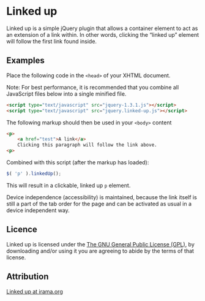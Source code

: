 # Linked up


Linked up is a simple jQuery plugin that allows a container element to act as an extension of a link within. In other words, clicking the “linked up” element will follow the first link found inside.

## Examples
Place the following code in the `<head>` of your XHTML document.

Note: For best performance, it is recommended that you combine all JavaScript files
below into a single minified file.

```html
<script type="text/javascript" src="jquery-1.3.1.js"></script>
<script type="text/javascript" src="jquery.linked-up.js"></script>
```

The following markup should then be used in your `<body>` content

```html
<p>
	<a href="test">A link</a>
	Clicking this paragraph will follow the link above.
<p>
```

Combined with this script (after the markup has loaded):

```javascript
$( 'p' ).linkedUp();
```

This will result in a clickable, linked up `p` element.

Device independence (accessibility) is maintained, because the link itself is still a part of the tab order for the page and can be activated as usual in a device independent way.


## Licence

Linked up is licensed under the [The GNU General Public License (GPL)](http://www.gnu.org/licenses/gpl.html), by downloading and/or using it you are agreeing to abide by the terms of that license.


## Attribution

[Linked up at irama.org](http://irama.org/web/dhtml/linked-up/)
